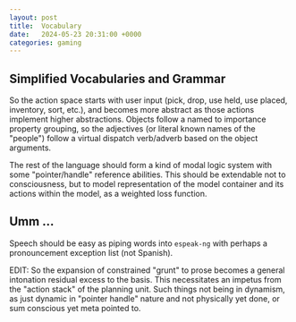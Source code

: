 ```yaml
---
layout: post
title:  Vocabulary
date:   2024-05-23 20:31:00 +0000
categories: gaming
---
```

## Simplified Vocabularies and Grammar
So the action space starts with user input (pick, drop, use held, use placed, inventory, sort, etc.), and becomes more abstract as those actions implement higher abstractions. Objects follow a named to importance property grouping, so the adjectives (or literal known names of the "people") follow a virtual dispatch verb/adverb based on the object arguments.

The rest of the language should form a kind of modal logic system with some "pointer/handle" reference abilities. This should be extendable not to consciousness, but to model representation of the model container and its actions within the model, as a weighted loss function. 

## Umm ...
Speech should be easy as piping words into `espeak-ng` with perhaps a pronouncement exception list (not Spanish).

EDIT: So the expansion of constrained "grunt" to prose becomes a general intonation residual excess to the basis. This necessitates an impetus from the "action stack" of the planning unit. Such things not being in dynamism, as just dynamic in "pointer handle" nature and not physically yet done, or sum conscious yet meta pointed to.